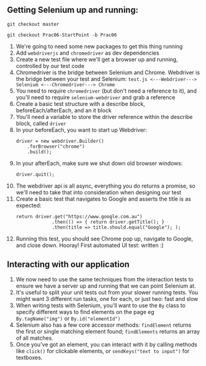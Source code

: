 ## Getting Selenium up and running:
`git checkout master`

`git checkout Prac06-StartPoint -b Prac06`

1. We're going to need some new packages to get this thing running
1. Add `webdriverjs` and `chromedriver` as dev dependencies
1. Create a new test file where we'll get a browser up and running, controlled by our test code
1. Chromedriver is the bridge between Selenium and Chrome. Webdriver is the bridge between your test and Selenium:
    `test.js <---Webdriver---> Selenium <---Chromedriver---> Chrome`
1. You need to require `chromedriver` (but don't need a reference to it), and you'll need to require `selenium-webdriver` and grab a reference
1. Create a basic test structure with a describe block, beforeEach/afterEach, and an it block
1. You'll need a variable to store the driver reference within the describe block, called `driver`
1. In your beforeEach, you want to start up Webdriver:
    ```
    driver = new webdriver.Builder()
        .forBrowser("chrome")
        .build();
    ```
1. In your afterEach, make sure we shut down old browser windows:
    ```
    driver.quit();
    ```
1. The webdriver api is all async, everything you do returns a promise, so we'll need to take that into consideration when designing our test
1. Create a basic test that navigates to Google and asserts the title is as expected:
    ```
    return driver.get("https://www.google.com.au")
                 .then(() => { return driver.getTitle(); }
                 .then(title => title.should.equal("Google"); );
    ```
1. Running this test, you should see Chrome pop up, navigate to Google, and close down. Hooray! First automated UI test: written :)

## Interacting with our application
1. We now need to use the same techniques from the interaction tests to ensure we have a server up and running that we can point Selenium at.
1. It's useful to split your unit tests out from your slower running tests. You might want 3 different run tasks, one for each, or just two: fast and slow
1. When writing tests with Selenium, you'll want to use the `By` class to specify different ways to find elements on the page eg `By.tagName("img")` or `By.id("elementId")`
1. Selenium also has a few core accessor methods: `findElement` returns the first or single matching element found; `findElements` returns an array of all matches.
1. Once you've got an element, you can interact with it by calling methods like `click()` for clickable elements, or `sendKeys("text to input")` for textboxes.